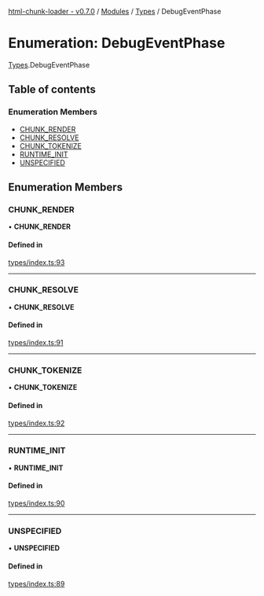 [html-chunk-loader - v0.7.0](../README.md) / [Modules](../modules.md) / [Types](../modules/Types.md) / DebugEventPhase

# Enumeration: DebugEventPhase

[Types](../modules/Types.md).DebugEventPhase

## Table of contents

### Enumeration Members

- [CHUNK\_RENDER](Types.DebugEventPhase.md#chunk_render)
- [CHUNK\_RESOLVE](Types.DebugEventPhase.md#chunk_resolve)
- [CHUNK\_TOKENIZE](Types.DebugEventPhase.md#chunk_tokenize)
- [RUNTIME\_INIT](Types.DebugEventPhase.md#runtime_init)
- [UNSPECIFIED](Types.DebugEventPhase.md#unspecified)

## Enumeration Members

### CHUNK\_RENDER

• **CHUNK\_RENDER**

#### Defined in

[types/index.ts:93](https://github.com/abschill/html-chunk-loader/blob/0db52a1/src/types/index.ts#L93)

___

### CHUNK\_RESOLVE

• **CHUNK\_RESOLVE**

#### Defined in

[types/index.ts:91](https://github.com/abschill/html-chunk-loader/blob/0db52a1/src/types/index.ts#L91)

___

### CHUNK\_TOKENIZE

• **CHUNK\_TOKENIZE**

#### Defined in

[types/index.ts:92](https://github.com/abschill/html-chunk-loader/blob/0db52a1/src/types/index.ts#L92)

___

### RUNTIME\_INIT

• **RUNTIME\_INIT**

#### Defined in

[types/index.ts:90](https://github.com/abschill/html-chunk-loader/blob/0db52a1/src/types/index.ts#L90)

___

### UNSPECIFIED

• **UNSPECIFIED**

#### Defined in

[types/index.ts:89](https://github.com/abschill/html-chunk-loader/blob/0db52a1/src/types/index.ts#L89)

